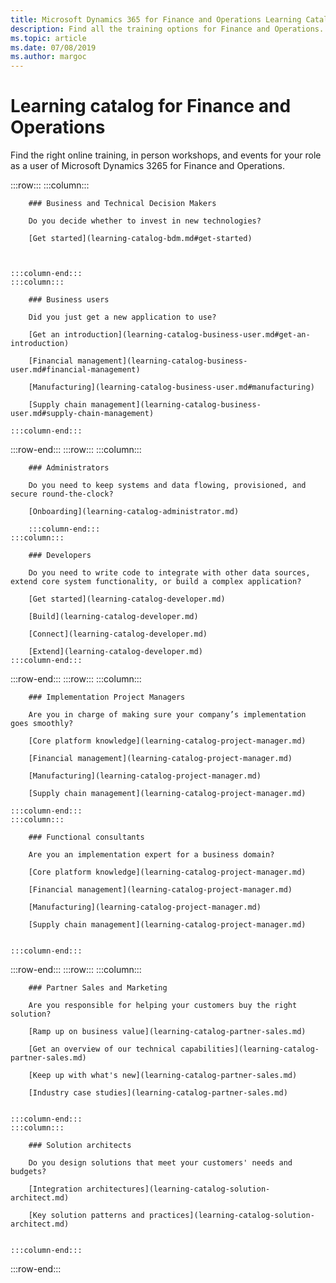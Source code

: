 ```yaml
---
title: Microsoft Dynamics 365 for Finance and Operations Learning Catalog
description: Find all the training options for Finance and Operations.
ms.topic: article
ms.date: 07/08/2019
ms.author: margoc
---
```

# Learning catalog for Finance and Operations

Find the right online training, in person workshops, and events for your role as a user of Microsoft Dynamics 3265 for Finance and Operations. 

:::row:::
    :::column:::
        <!-- ![Universal Windows Platform (UWP)](images/platform-uwp.png)  -->  

        ### Business and Technical Decision Makers

        Do you decide whether to invest in new technologies? 

        [Get started](learning-catalog-bdm.md#get-started)



    :::column-end:::
    :::column:::

        ### Business users

        Did you just get a new application to use? 

        [Get an introduction](learning-catalog-business-user.md#get-an-introduction)

        [Financial management](learning-catalog-business-user.md#financial-management)

        [Manufacturing](learning-catalog-business-user.md#manufacturing)

        [Supply chain management](learning-catalog-business-user.md#supply-chain-management)

    :::column-end:::
:::row-end:::
:::row:::
    :::column:::

        ### Administrators

        Do you need to keep systems and data flowing, provisioned, and secure round-the-clock?

        [Onboarding](learning-catalog-administrator.md)

        :::column-end:::
    :::column:::

        ### Developers

        Do you need to write code to integrate with other data sources, extend core system functionality, or build a complex application?

        [Get started](learning-catalog-developer.md)

        [Build](learning-catalog-developer.md)

        [Connect](learning-catalog-developer.md)

        [Extend](learning-catalog-developer.md)
    :::column-end:::
:::row-end:::
:::row:::
    :::column:::

        ### Implementation Project Managers

        Are you in charge of making sure your company’s implementation goes smoothly?

        [Core platform knowledge](learning-catalog-project-manager.md)

        [Financial management](learning-catalog-project-manager.md)

        [Manufacturing](learning-catalog-project-manager.md)

        [Supply chain management](learning-catalog-project-manager.md)

    :::column-end:::
    :::column:::

        ### Functional consultants

        Are you an implementation expert for a business domain? 

        [Core platform knowledge](learning-catalog-project-manager.md)

        [Financial management](learning-catalog-project-manager.md)

        [Manufacturing](learning-catalog-project-manager.md)

        [Supply chain management](learning-catalog-project-manager.md)


    :::column-end:::
:::row-end:::
:::row:::
    :::column:::

        ### Partner Sales and Marketing

        Are you responsible for helping your customers buy the right solution? 

        [Ramp up on business value](learning-catalog-partner-sales.md)

        [Get an overview of our technical capabilities](learning-catalog-partner-sales.md)

        [Keep up with what's new](learning-catalog-partner-sales.md)

        [Industry case studies](learning-catalog-partner-sales.md)


    :::column-end:::
    :::column:::

        ### Solution architects

        Do you design solutions that meet your customers' needs and budgets?

        [Integration architectures](learning-catalog-solution-architect.md)

        [Key solution patterns and practices](learning-catalog-solution-architect.md)


    :::column-end:::
:::row-end:::
